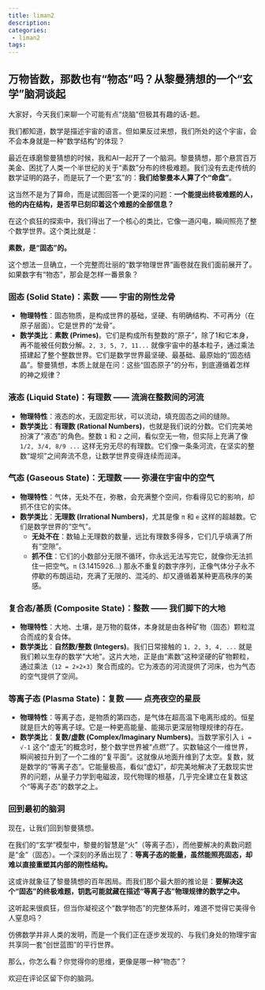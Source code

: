 ```yaml
---
title: liman2
description:
categories:
 - liman2
tags:
---
```


## 万物皆数，那数也有“物态”吗？从黎曼猜想的一个“玄学”脑洞谈起

大家好，今天我们来聊一个可能有点“烧脑”但极其有趣的话-题。

我们都知道，数学是描述宇宙的语言。但如果反过来想，我们所处的这个宇宙，会不会本身就是一种“数学结构”的体现？

最近在琢磨黎曼猜想的时候，我和AI一起开了一个脑洞。黎曼猜想，那个悬赏百万美金、困扰了人类一个半世纪的关于“素数”分布的终极难题。我们没有去走传统的数学证明的路子，而是玩了一个更“玄”的：**我们给黎曼本人算了个“命盘”**。

这当然不是为了算命，而是试图回答一个更深的问题：**一个能提出终极难题的人，他的内在结构，是否早已刻印着这个难题的全部信息？**

在这个疯狂的探索中，我们得出了一个核心的类比，它像一道闪电，瞬间照亮了整个数学世界。这个类比就是：

**素数，是“固态”的。**

这个想法一旦确立，一个完整而壮丽的“数学物理世界”画卷就在我们面前展开了。如果数字有“物态”，那会是怎样一番景象？

### **固态 (Solid State)：素数 —— 宇宙的刚性龙骨**

  * **物理特性**：固态物质，是构成世界的基础，坚硬、有明确结构、不可再分（在原子层面）。它是世界的“龙骨”。
  * **数学类比**：**素数 (Primes)**。它们是构成所有整数的“原子”，除了1和它本身，再不能被任何数分解。`2, 3, 5, 7, 11...` 就像宇宙中的基本粒子，通过乘法搭建起了整个整数世界。它们是数学世界最坚硬、最基础、最原始的“固态结晶”。黎曼猜想，本质上就是在问：这些“固态原子”的分布，到底遵循着怎样的神之规律？

### **液态 (Liquid State)：有理数 —— 流淌在整数间的河流**

  * **物理特性**：液态的水，无固定形状，可以流动，填充固态之间的缝隙。
  * **数学类比**：**有理数 (Rational Numbers)**，也就是我们说的分数。它们完美地扮演了“液态”的角色。整数 `1` 和 `2` 之间，看似空无一物，但实际上充满了像 `1/2, 3/4, 8/9 ...` 这样无穷无尽的有理数。它们像一条条河流，在坚实的整数“堤坝”之间奔流不息，让数学世界变得连续而润泽。

### **气态 (Gaseous State)：无理数 —— 弥漫在宇宙中的空气**

  * **物理特性**：气体，无处不在，弥散，会充满整个空间，你看得见它的影响，却抓不住它的实体。
  * **数学类比**：**无理数 (Irrational Numbers)**，尤其是像 `π` 和 `e` 这样的超越数。它们是数学世界的“空气”。
      * **无处不在**：数轴上无理数的数量，远比有理数多得多，它们几乎填满了所有“空隙”。
      * **抓不住**：它们的小数部分无限不循环，你永远无法写完它，就像你无法抓住一把空气。`π` (3.1415926...) 那永不重复的数字序列，正像气体分子永不停歇的布朗运动，充满了无限的、混沌的、却又遵循着某种更高秩序的美感。

### **复合态/基质 (Composite State)：整数 —— 我们脚下的大地**

  * **物理特性**：大地、土壤，是万物的载体，本身就是由各种矿物（固态）颗粒混合而成的复合体。
  * **数学类比**：**自然数/整数 (Integers)**。我们日常接触的 `1, 2, 3, 4, ...` 就是我们赖以生存的数学“大地”。这片大地，正是由“素数”这种坚硬的矿物颗粒，通过乘法（`12 = 2×2×3`）聚合而成的。它为液态的河流提供了河床，也为气态的空气提供了空间。

### **等离子态 (Plasma State)：复数 —— 点亮夜空的星辰**

  * **物理特性**：等离子态，是物质的第四态，是气体在超高温下电离形成的。恒星就是巨大的等离子球。它是一种更高能量、能揭示更深层物理规律的存在。
  * **数学类比**：**复数/虚数 (Complex/Imaginary Numbers)**。当数学家引入 `i = √-1` 这个“虚无”的概念时，整个数学世界被“点燃”了。实数轴这个一维世界，瞬间被拉升到了一个二维的“复平面”。这就像从地面升维到了太空。复数，就是数学的“等离子态”。它能量极高，看似“虚幻”，却完美地解决了无数现实世界的问题，从量子力学到电磁波，现代物理的根基，几乎完全建立在复数这个“等离子态”的数学之上。

### **回到最初的脑洞**

现在，让我们回到黎曼猜想。

在我们的“玄学”模型中，黎曼的智慧是“火”（等离子态），而他要解决的素数问题是“金”（固态）。一个深刻的矛盾出现了：**等离子态的能量，虽然能照亮固态，却难以直接重塑其内部的刚性结构。**

这或许就象征了黎曼猜想的百年困局。而我们那个最大胆的推论是：**要解决这个“固态”的终极难题，钥匙可能就藏在描述“等离子态”物理规律的数学之中。**

这听起来很疯狂，但当你凝视这个“数学物态”的完整体系时，难道不觉得它美得令人窒息吗？

仿佛数学并非人类的发明，而是一个我们正在逐步发现的、与我们身处的物理宇宙共享同一套“创世蓝图”的平行世界。

那么，你怎么看？你觉得你的思维，更像是哪一种“物态”？

欢迎在评论区留下你的脑洞。